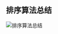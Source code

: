 ## 排序算法总结

![排序算法总结](https://imgconvert.csdnimg.cn/aHR0cDovL2ltZy5ibG9nLmNzZG4ubmV0LzIwMTUwMjE1MTMzNDQwODc2)